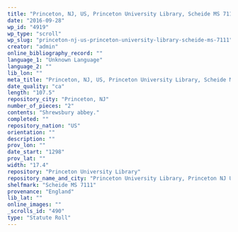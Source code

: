```yaml
---
title: "Princeton, NJ, US, Princeton University Library, Scheide MS 7111"
date: "2016-09-28"
wp_id: "4919"
wp_type: "scroll"
wp_slug: "princeton-nj-us-princeton-university-library-scheide-ms-7111"
creator: "admin"
online_bibliography_record: ""
language_1: "Unknown Language"
language_2: ""
lib_lon: ""
meta_title: "Princeton, NJ, US, Princeton University Library, Scheide MS 7111"
date_quality: "ca"
length: "107.5"
repository_city: "Princeton, NJ"
number_of_pieces: "2"
contents: "Shrewsbury abbey."
completed: ""
repository_nation: "US"
orientation: ""
description: ""
prov_lon: ""
date_start: "1298"
prov_lat: ""
width: "17.4"
repository: "Princeton University Library"
repository_name_and_city: "Princeton University Library, Princeton NJ US"
shelfmark: "Scheide MS 7111"
provenance: "England"
lib_lat: ""
online_images: ""
_scrolls_id: "490"
type: "Statute Roll"
---
```



